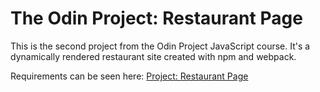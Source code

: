 # The Odin Project: Restaurant Page

This is the second project from the Odin Project JavaScript course. It's a dynamically rendered restaurant site created with npm and webpack.

Requirements can be seen here: [Project: Restaurant Page](https://www.theodinproject.com/lessons/node-path-javascript-restaurant-page)
